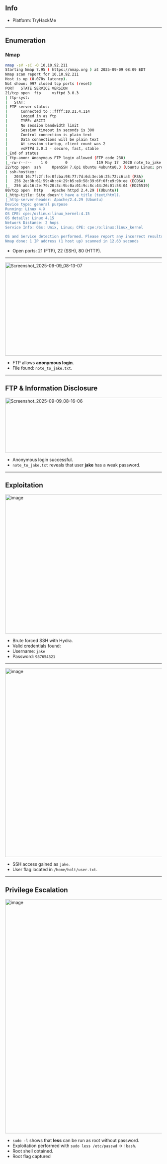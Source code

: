 ## Info
- Platform: TryHackMe  

---

## Enumeration

### Nmap
```bash
nmap -sV -sC -O 10.10.92.211
Starting Nmap 7.95 ( https://nmap.org ) at 2025-09-09 08:09 EDT
Nmap scan report for 10.10.92.211
Host is up (0.070s latency).
Not shown: 997 closed tcp ports (reset)
PORT   STATE SERVICE VERSION
21/tcp open  ftp     vsftpd 3.0.3
| ftp-syst: 
|   STAT: 
| FTP server status:
|      Connected to ::ffff:10.21.4.114
|      Logged in as ftp
|      TYPE: ASCII
|      No session bandwidth limit
|      Session timeout in seconds is 300
|      Control connection is plain text
|      Data connections will be plain text
|      At session startup, client count was 2
|      vsFTPd 3.0.3 - secure, fast, stable
|_End of status
| ftp-anon: Anonymous FTP login allowed (FTP code 230)
|_-rw-r--r--    1 0        0             119 May 17  2020 note_to_jake.txt
22/tcp open  ssh     OpenSSH 7.6p1 Ubuntu 4ubuntu0.3 (Ubuntu Linux; protocol 2.0)
| ssh-hostkey: 
|   2048 16:7f:2f:fe:0f:ba:98:77:7d:6d:3e:b6:25:72:c6:a3 (RSA)
|   256 2e:3b:61:59:4b:c4:29:b5:e8:58:39:6f:6f:e9:9b:ee (ECDSA)
|_  256 ab:16:2e:79:20:3c:9b:0a:01:9c:8c:44:26:01:58:04 (ED25519)
80/tcp open  http    Apache httpd 2.4.29 ((Ubuntu))
|_http-title: Site doesn't have a title (text/html).
|_http-server-header: Apache/2.4.29 (Ubuntu)
Device type: general purpose
Running: Linux 4.X
OS CPE: cpe:/o:linux:linux_kernel:4.15
OS details: Linux 4.15
Network Distance: 2 hops
Service Info: OSs: Unix, Linux; CPE: cpe:/o:linux:linux_kernel

OS and Service detection performed. Please report any incorrect results at https://nmap.org/submit/ .
Nmap done: 1 IP address (1 host up) scanned in 12.63 seconds
```
- Open ports: 21 (FTP), 22 (SSH), 80 (HTTP).

---
<img width="513" height="299" alt="Screenshot_2025-09-09_08-13-07" src="https://github.com/user-attachments/assets/360931f7-65c1-43dc-90a7-c2365245c166" />

- FTP allows **anonymous login**.  
- File found: `note_to_jake.txt`.

---

## FTP & Information Disclosure
<img width="1428" height="176" alt="Screenshot_2025-09-09_08-16-06" src="https://github.com/user-attachments/assets/71410704-ecea-466c-97ea-4a5c3743ef1a" />

- Anonymous login successful.  
- `note_to_jake.txt` reveals that user **jake** has a weak password.

---

## Exploitation
<img width="1909" height="446" alt="image" src="https://github.com/user-attachments/assets/62560c4e-84ea-411a-8146-86e61d5bcfe0" />

- Brute forced SSH with Hydra.  
- Valid credentials found:  
- Username: `jake`  
- Password: `987654321` 

---

<img width="1096" height="606" alt="image" src="https://github.com/user-attachments/assets/c88ff041-c957-45cd-9013-a2c0d01e9a8f" />

- SSH access gained as `jake`.  
- User flag located in `/home/holt/user.txt`.

---

## Privilege Escalation
<img width="1629" height="751" alt="image" src="https://github.com/user-attachments/assets/3d5073c8-7e4d-49c3-a5c5-80b2cb133e74" />

- `sudo -l` shows that **less** can be run as root without password.  
- Exploitation performed with `sudo less /etc/passwd` → `!bash`.  
- Root shell obtained.
- Root flag captured

